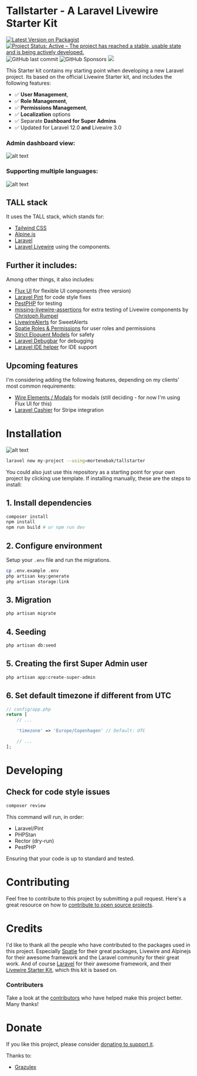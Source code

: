 # Tallstarter - A Laravel Livewire Starter Kit

[![Latest Version on Packagist](https://img.shields.io/packagist/v/mortenebak/tallstarter.svg?style=flat-square)](https://packagist.org/packages/mortenebak/tallstarter)
[![Project Status: Active – The project has reached a stable, usable state and is being actively developed.](https://www.repostatus.org/badges/latest/active.svg)](https://www.repostatus.org/#active)
![GitHub last commit](https://img.shields.io/github/last-commit/mortenebak/tallstarter)
![GitHub Sponsors](https://img.shields.io/github/sponsors/mortenebak)
<a href="https://herd.laravel.com/new?starter-kit=mortenebak/tallstarter"><img src="https://img.shields.io/badge/Install%20with%20Herd-f55247?logo=laravel&logoColor=white"></a>

This Starter kit contains my starting point when developing a new Laravel project. Its based on the official Livewire Starter kit, and includes the following features:
- ✅ **User Management**, 
- ✅ **Role Management**,
- ✅ **Permissions Management**,
- ✅ **Localization** options
- ✅ Separate **Dashboard for Super Admins**
- ✅ Updated for Laravel 12.0 **and** Livewire 3.0


### Admin dashboard view:
![alt text](docs/backend.png "Backend View")
### Supporting multiple languages:
![alt text](docs/locale.png "Localization View")


## TALL stack
It uses the TALL stack, which stands for:
-   [Tailwind CSS](https://tailwindcss.com)
-   [Alpine.js](https://alpinejs.dev)
-   [Laravel](https://laravel.com)
-   [Laravel Livewire](https://livewire.laravel.com) using the components.

## Further it includes:
Among other things, it also includes:
-   [Flux UI](https://fluxui.dev) for flexible UI components (free version)
-   [Laravel Pint](https://github.com/laravel/pint) for code style fixes
-   [PestPHP](https://pestphp.com) for testing
-   [missing-livewire-assertions](https://github.com/christophrumpel/missing-livewire-assertions) for extra testing of Livewire components by [Christoph Rumpel](https://github.com/christophrumpel)
-   [LivewireAlerts](https://github.com/jantinnerezo/livewire-alert) for SweetAlerts
-   [Spatie Roles & Permissions](https://spatie.be/docs/laravel-permission/v5/introduction) for user roles and permissions
-   [Strict Eloquent Models](https://planetscale.com/blog/laravels-safety-mechanisms) for safety
-   [Laravel Debugbar](https://github.com/barryvdh/laravel-debugbar) for debugging
-   [Laravel IDE helper](https://github.com/barryvdh/laravel-ide-helper) for IDE support

## Upcoming features
I'm considering adding the following features, depending on my clients' most common requirements:
-   [Wire Elements / Modals](https://github.com/wire-elements/modal) for modals (still deciding - for now I'm using Flux UI for this)
-   [Laravel Cashier](https://laravel.com/docs/10.x/billing) for Stripe integration

# Installation

![alt text](docs/bash-install.png "Installation using the CLI")

```bash
laravel new my-project --using=mortenebak/tallstarter
```

You could also just use this repository as a starting point for your own project by clicking use template. If installing manually, these are the steps to install:

## 1. Install dependencies

```bash
composer install
npm install
npm run build # or npm run dev
```

## 2. Configure environment

Setup your `.env` file and run the migrations.

```bash
cp .env.example .env
php artisan key:generate
php artisan storage:link
```

## 3. Migration

```bash
php artisan migrate
```

## 4. Seeding

```bash
php artisan db:seed
```

## 5. Creating the first Super Admin user

```bash
php artisan app:create-super-admin
```

## 6. Set default timezone if different from UTC

```php
// config/app.php
return [
    // ...

    'timezone' => 'Europe/Copenhagen' // Default: UTC

    // ...
];
```

# Developing

## Check for code style issues

```bash
composer review
```

This command will run, in order:

-   Laravel/Pint
-   PHPStan
-   Rector (dry-run)
-   PestPHP

Ensuring that your code is up to standard and tested.

# Contributing

Feel free to contribute to this project by submitting a pull request. Here's a great resource on how to [contribute to open source projects](https://github.com/firstcontributions/first-contributions?tab=readme-ov-file).

# Credits

I'd like to thank all the people who have contributed to the packages used in this project.
Especially [Spatie](https://spatie.be) for their great packages, Livewire and Alpinejs for their awesome framework and the Laravel community for their great work. And of course [Laravel](https://laravel.com) for their awesome framework, and their [Livewire Starter Kit](https://github.com/laravel/livewire-starter-kit), which this kit is based on.

### Contributers
Take a look at the [contributors](https://github.com/mortenebak/tallstarter/graphs/contributors) who have helped make this project better. Many thanks!

# Donate

If you like this project, please consider [donating to support it](https://github.com/sponsors/mortenebak).

Thanks to:
- [Grazulex](https://github.com/Grazulex)
